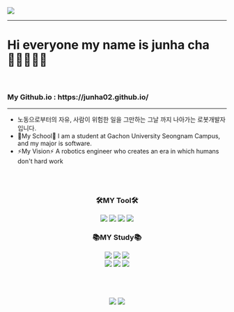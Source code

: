 <img src="https://capsule-render.vercel.app/api?type=soft&color=gradient&height=100&section=header&text=Welcome%20MyGit&animation=blinking&fontSize=50" />
<hr>
<p style="text-align: left;"><H1>Hi everyone my name is junha cha🙋🏻‍♂️🇰🇷</H1><br></p>
<H3>My Github.io : https://junha02.github.io/</H3>
<hr>
<ul>
	<li> 노동으로부터의 자유, 사람이 위험한 일을 그만하는 그날 까지 나아가는 로봇개발자 입니다.</li>
	<li> 🏢My School🏢 I am a student at Gachon University Seongnam Campus, and my major is software.<br></li>
	<li> ⚡️My Vision⚡️ A robotics engineer who creates an era in which humans don't hard work<br></li>
</ul>
	<br><div align="center"><br>
	<h3>🛠️MY Tool🛠️</h3>
	<img src="https://img.shields.io/badge/VScode-007ACC?style=flat&logo=visualstudiocode&logoColor=white" />
	<img src="https://img.shields.io/badge/Vstudio-5C2D91?style=flat&logo=visualstudio&logoColor=white" />
	<img src="https://img.shields.io/badge/Git-F05032?style=flat&logo=git&logoColor=white" />
	<img src="https://img.shields.io/badge/GitHub-181717?style=flat&logo=github&logoColor=white" />	
</div>
<div align="center">
	<h3>📚MY Study📚</h3>
		<img src="https://img.shields.io/badge/HTML5-E34F26?style=flat&logo=HTML5&logoColor=white" />
		<img src="https://img.shields.io/badge/CSS3-1572B6?style=flat&logo=CSS3&logoColor=white" />
		<img src="https://img.shields.io/badge/JavaScript-F7DF1E?style=flat&logo=javascript&logoColor=white" /><br>
		<img src="https://img.shields.io/badge/C_Language-A8B9CC?style=flat&logo=c&logoColor=white" />
		<img src="https://img.shields.io/badge/Python-3776AB?style=flat&logo=python&logoColor=white" />
		<img src="https://img.shields.io/badge/Arduino-00878F?style=flat&logo=arduino&logoColor=white" />
</div><br><br>
<div align="center"><br></br>
	<img src="https://github-readme-stats.vercel.app/api?username=Junha02&show_icons=true&theme=dark">
	<img src="https://github-readme-stats.vercel.app/api/top-langs/?username=Junha02&layout=compact&theme=dark">
</div>
<br>

